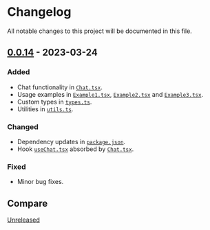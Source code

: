 # Changelog

All notable changes to this project will be documented in this file.

## [0.0.14](https://github.com/Pep3M/react-ui-chat/releases/tag/v0.0.14) - 2023-03-24

### Added

- Chat functionality in [`Chat.tsx`](src/components/chat/Chat.tsx).
- Usage examples in [`Example1.tsx`](src/examples/Example1.tsx), [`Example2.tsx`](src/examples/Example2.tsx) and [`Example3.tsx`](src/examples/Example3.tsx).
- Custom types in [`types.ts`](src/types.ts).
- Utilities in [`utils.ts`](src/utils/utils.ts).

### Changed

- Dependency updates in [`package.json`](package.json).
- Hook [`useChat.tsx`](src/hooks/useChat.tsx) absorbed by [`Chat.tsx`](src/components/chat/Chat.tsx).

### Fixed

- Minor bug fixes.

## Compare

[Unreleased](https://github.com/Pep3M/react-ui-chat/compare/v0.0.14...HEAD)
